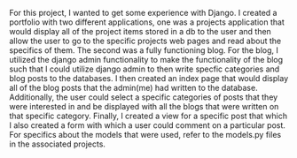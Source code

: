 For this project, I wanted to get some experience with Django. I created a portfolio with two different applications, one was a projects application that would display all of the project items stored in a db to the user and then allow the user to go to the specific projects web pages and read about the specifics of them. The second was a fully functioning blog. For the blog, I utilized the django admin functionality to make the functionality of the blog such that I could utilize django admin to then write specfic categories and blog posts to the databases. I then created an index page that would display all of the blog posts that the admin(me) had written to the database. Additionally, the user could select a specific categories of posts that they were interested in and be displayed with all the blogs that were written on that specific category. Finally, I created a view for a specific post that which I also created a form with which a user could comment on a particular post. For specifics about the models that were used, refer to the models.py files in the associated projects.
